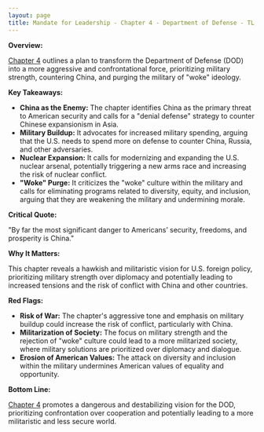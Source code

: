 ```yaml
---
layout: page
title: Mandate for Leadership - Chapter 4 - Department of Defense - TL;DR
---
```


**Overview:**

[Chapter 4](../../documents/project_2025_chapters/chapter_4.pdf) outlines a plan to transform the Department of Defense (DOD) into a more aggressive and confrontational force, prioritizing military strength, countering China, and purging the military of "woke" ideology.

**Key Takeaways:**

* **China as the Enemy:** The chapter identifies China as the primary threat to American security and calls for a "denial defense" strategy to counter Chinese expansionism in Asia.
* **Military Buildup:** It advocates for increased military spending, arguing that the U.S. needs to spend more on defense to counter China, Russia, and other adversaries.
* **Nuclear Expansion:** It calls for modernizing and expanding the U.S. nuclear arsenal, potentially triggering a new arms race and increasing the risk of nuclear conflict.
* **"Woke" Purge:**  It criticizes the "woke" culture within the military and calls for eliminating programs related to diversity, equity, and inclusion, arguing that they are weakening the military and undermining morale.

**Critical Quote:**

"By far the most significant danger to Americans’ security, freedoms, and prosperity is China."

**Why It Matters:**

This chapter reveals a hawkish and militaristic vision for U.S. foreign policy, prioritizing military strength over diplomacy and potentially leading to increased tensions and the risk of conflict with China and other countries.

**Red Flags:**

* **Risk of War:** The chapter's aggressive tone and emphasis on military buildup could increase the risk of conflict, particularly with China.
* **Militarization of Society:**  The focus on military strength and the rejection of "woke" culture could lead to a more militarized society, where military solutions are prioritized over diplomacy and dialogue.
* **Erosion of American Values:**  The attack on diversity and inclusion within the military undermines American values of equality and opportunity.

**Bottom Line:**

[Chapter 4](../../documents/project_2025_chapters/chapter_4.pdf) promotes a dangerous and destabilizing vision for the DOD, prioritizing confrontation over cooperation and potentially leading to a more militaristic and less secure world. 

